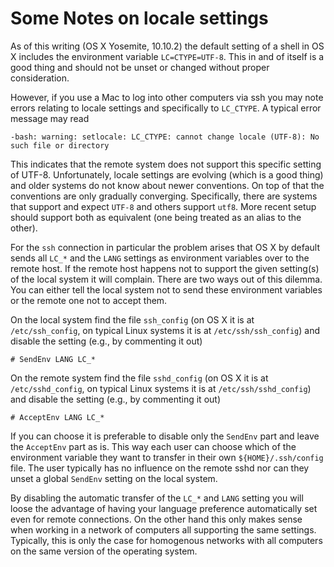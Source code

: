 Some Notes on __locale__ settings
=================================

As of this writing (OS X Yosemite, 10.10.2) the default setting of a shell in
OS X includes the environment variable `LC=CTYPE=UTF-8`.  This in and of itself
is a good thing and should not be unset or changed without proper
consideration.

However, if you use a Mac to log into other computers via ssh you may note errors relating to locale settings and specifically to `LC_CTYPE`.  A typical error message may read

    -bash: warning: setlocale: LC_CTYPE: cannot change locale (UTF-8): No such file or directory

This indicates that the remote system does not support this specific setting of
UTF-8.  Unfortunately, locale settings are evolving (which is a good thing) and
older systems do not know about newer conventions.  On top of that the
conventions are only gradually converging.  Specifically, there are systems
that support and expect `UTF-8` and others support `utf8`.  More recent setup
should support both as equivalent (one being treated as an alias to the other).

For the `ssh` connection in particular the problem arises that OS X by default sends all `LC_*` and the `LANG` settings as environment variables over to the remote host.  If the remote host happens not to support the given setting(s) of the local system it will complain.  There are two ways out of this dilemma.  You can either tell the local system not to send these environment variables or the remote one not to accept them.

On the local system find the file `ssh_config` (on OS X it is at
`/etc/ssh_config`, on typical Linux systems it is at `/etc/ssh/ssh_config`) and
disable the setting (e.g., by commenting it out)

    # SendEnv LANG LC_*

On the remote system find the file `sshd_config` (on OS X it is at
`/etc/sshd_config`, on typical Linux systems it is at `/etc/ssh/sshd_config`)
and disable the setting (e.g., by commenting it out)

    # AcceptEnv LANG LC_*

If you can choose it is preferable to disable only the `SendEnv` part and leave
the `AcceptEnv` part as is.  This way each user can choose which of the
environment variable they want to transfer in their own `${HOME}/.ssh/config`
file.  The user typically has no influence on the remote sshd nor can they
unset a global `SendEnv` setting on the local system.

By disabling the automatic transfer of the `LC_*` and `LANG` setting you will
loose the advantage of having your language preference automatically set even
for remote connections.  On the other hand this only makes sense when working
in a network of computers all supporting the same settings.  Typically, this is
only the case for homogenous networks with all computers on the same version of
the operating system.

